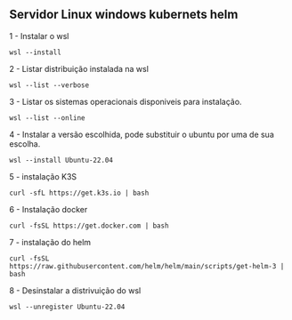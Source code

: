 ## Servidor Linux windows kubernets helm


1 - Instalar o wsl
```
wsl --install
```
2 - Listar distribuição instalada na wsl
```
wsl --list --verbose
```

3 - Listar os sistemas operacionais disponiveis para instalação.
```
wsl --list --online
```
4 - Instalar a versão escolhida, pode substituir o ubuntu por uma de sua escolha.
```
wsl --install Ubuntu-22.04
```

5 - instalação K3S
```
curl -sfL https://get.k3s.io | bash
```

6 - Instalação docker
```
curl -fsSL https://get.docker.com | bash
```

7 - instalação do helm
```
curl -fsSL https://raw.githubusercontent.com/helm/helm/main/scripts/get-helm-3 | bash
```

8 - Desinstalar a distrivuição do wsl
```
wsl --unregister Ubuntu-22.04
```
